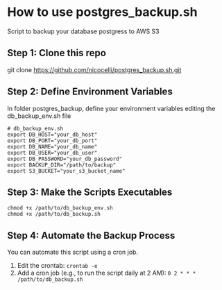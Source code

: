 # How to use postgres_backup.sh
Script to backup your database postgress to AWS S3

## Step 1: Clone this repo
git clone https://github.com/nicocelli/postgres_backup.sh.git


## Step 2: Define Environment Variables
In folder postgres_backup, define your environment variables editing the db_backup_env.sh file

```
# db_backup_env.sh
export DB_HOST="your_db_host"
export DB_PORT="your_db_port"
export DB_NAME="your_db_name"
export DB_USER="your_db_user"
export DB_PASSWORD="your_db_password"
export BACKUP_DIR="/path/to/backup"
export S3_BUCKET="your_s3_bucket_name"
 ```

## Step 3: Make the Scripts Executables

```
chmod +x /path/to/db_backup_env.sh
chmod +x /path/to/db_backup.sh
```

## Step 4: Automate the Backup Process

You can automate this script using a cron job.

1. Edit the crontab:
```crontab -e```
2. Add a cron job (e.g., to run the script daily at 2 AM):
```0 2 * * * /path/to/db_backup.sh```


